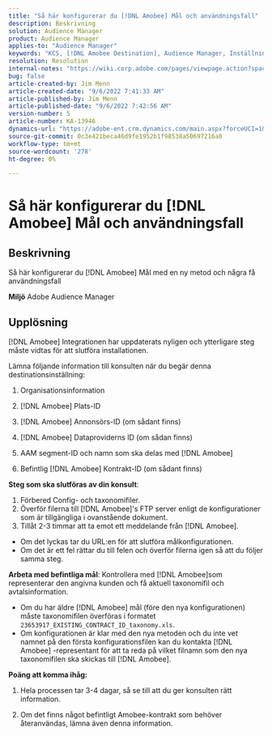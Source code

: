 ```yaml
---
title: "Så här konfigurerar du [!DNL Amobee] Mål och användningsfall"
description: Beskrivning
solution: Audience Manager
product: Audience Manager
applies-to: "Audience Manager"
keywords: "KCS, [!DNL Amobee Destination], Audience Manager, Inställningar"
resolution: Resolution
internal-notes: "https://wiki.corp.adobe.com/pages/viewpage.action?spaceKey=MCPI&title=Turn+Amobee+-+AAM+Destination"
bug: false
article-created-by: Jim Menn
article-created-date: "9/6/2022 7:41:33 AM"
article-published-by: Jim Menn
article-published-date: "9/6/2022 7:42:56 AM"
version-number: 5
article-number: KA-13946
dynamics-url: "https://adobe-ent.crm.dynamics.com/main.aspx?forceUCI=1&pagetype=entityrecord&etn=knowledgearticle&id=1aac9553-b72d-ed11-9db1-0022480866ad"
source-git-commit: 0c3e421beca46d9fe1952b1f98538a50697216a0
workflow-type: tm+mt
source-wordcount: '278'
ht-degree: 0%

---
```


# Så här konfigurerar du [!DNL Amobee] Mål och användningsfall

## Beskrivning


Så här konfigurerar du [!DNL Amobee] Mål med en ny metod och några få användningsfall

<b>Miljö</b>
Adobe Audience Manager


## Upplösning


[!DNL Amobee] Integrationen har uppdaterats nyligen och ytterligare steg måste vidtas för att slutföra installationen.

Lämna följande information till konsulten när du begär denna destinationsinställning:

1. Organisationsinformation

2. [!DNL Amobee] Plats-ID

3. [!DNL Amobee] Annonsörs-ID (om sådant finns)

4. [!DNL Amobee] Dataproviderns ID (om sådan finns)

5. AAM segment-ID och namn som ska delas med [!DNL Amobee]

6. Befintlig [!DNL Amobee] Kontrakt-ID (om sådant finns)

<b>Steg som ska slutföras av din konsult</b>:

1. Förbered Config- och taxonomifiler.
2. Överför filerna till [!DNL Amobee]&#39;s FTP server enligt de konfigurationer som är tillgängliga i ovanstående dokument.
3. Tillåt 2-3 timmar att ta emot ett meddelande från [!DNL Amobee].


- Om det lyckas tar du URL:en för att slutföra målkonfigurationen.
- Om det är ett fel rättar du till felen och överför filerna igen så att du följer samma steg.


<b>Arbeta med befintliga mål</b>: Kontrollera med [!DNL Amobee]som representerar den angivna kunden och få aktuell taxonomifil och avtalsinformation.

- Om du har äldre [!DNL Amobee] mål (före den nya konfigurationen) måste taxonomifilen överföras i formatet `23653917_EXISTING_CONTRACT_ID_taxonomy.xls`.
- Om konfigurationen är klar med den nya metoden och du inte vet namnet på den första konfigurationsfilen kan du kontakta [!DNL Amobee] -representant för att ta reda på vilket filnamn som den nya taxonomifilen ska skickas till [!DNL Amobee].


<b>Poäng att komma ihåg:</b>

1. Hela processen tar 3-4 dagar, så se till att du ger konsulten rätt information.

2. Om det finns något befintligt Amobee-kontrakt som behöver återanvändas, lämna även denna information.
